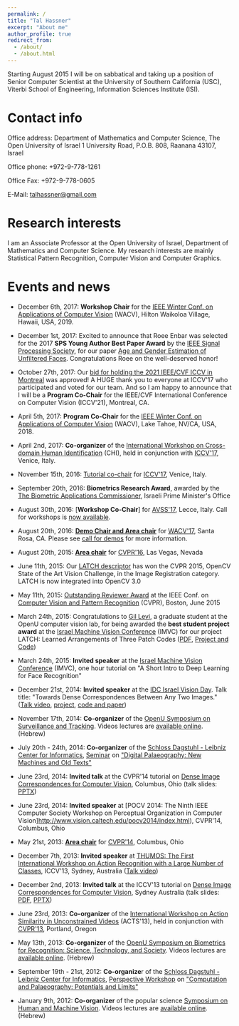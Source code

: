 ```yaml
---
permalink: /
title: "Tal Hassner"
excerpt: "About me"
author_profile: true
redirect_from: 
  - /about/
  - /about.html
---
```


Starting August 2015 I will be on sabbatical and taking up a position of Senior Computer Scientist  at the University of Southern California (USC), Viterbi School of Engineering, Information Sciences Institute (ISI).

 
Contact info
======
Office address: 
Department of Mathematics and Computer Science, The Open University of Israel 
1 University Road, P.O.B. 808, Raanana 43107, Israel

Office phone:  +972-9-778-1261

Office Fax:  +972-9-778-0605

E-Mail: talhassner@gmail.com

Research interests
======
I am an Associate Professor at the Open University of Israel, Department of Mathematics and Computer Science. My research interests are mainly Statistical Pattern Recognition, Computer Vision and Computer Graphics. 

Events and news
======
- December 6th, 2017: 
**Workshop Chair** for the [IEEE Winter Conf. on Applications of Computer Vision](http://wacv19.wacv.net/) (WACV), Hilton Waikoloa Village, Hawaii, USA, 2019.

- December 1st, 2017: 
Excited to announce that Roee Enbar was selected for the 2017 **SPS Young Author Best Paper Award** by the [IEEE Signal Processing Society](https://signalprocessingsociety.org/get-involved/awards-submit-award-nomination), for our paper [Age and Gender Estimation of Unfiltered Faces](https://osnathassner.github.io/talhassner/files/EidingerEnbarHassner_tifs.pdf). Congratulations Roee on the well-deserved honor! 

- October 27th, 2017:
Our [bid for holding the 2021 IEEE/CVF ICCV in Montreal](https://indd.adobe.com/view/5c8b6b5f-9bce-4d45-aac7-f2cd0a6d9b5b) was approved! 
A HUGE thank you to everyone at ICCV'17 who participated and voted for our team.
And so I am happy to announce that I will be a **Program Co-Chair** for the IEEE/CVF International Conference on Computer Vision (ICCV'21), Montreal, CA.

- April 5th, 2017: 
**Program Co-Chair** for the [IEEE Winter Conf. on Applications of Computer Vision](http://wacv18.wacv.net/) (WACV), Lake Tahoe, NV/CA, USA, 2018.

- April 2nd, 2017: 
**Co-organizer** of the [International Workshop on Cross-domain Human Identification](https://chi-workshop.github.io/) (CHI), held in conjunction with [ICCV'17](http://iccv2017.thecvf.com/program/workshops), Venice, Italy.

- November 15th, 2016: 
[Tutorial co-chair](http://iccv2017.thecvf.com/organizers#tutorialsshort_courses_chairs) for [ICCV'17](http://iccv2017.thecvf.com), Venice, Italy.

- September 20th, 2016: 
**Biometrics Research Award**, awarded by the [The Biometric Applications Commissioner](http://bioapp.gov.il/Pages/Home.aspx), Israeli Prime Minister's Office

- August 30th, 2016:
[**Workshop Co-Chair**] for [AVSS'17](http://www.avss2017.org/), Lecce, Italy. Call for workshops is [now available](http://www.avss2017.org/?page_id=119).

- August 20th, 2016: 
[**Demo Chair and Area chair**](http://pamitc.org/wacv2017/people/) for [WACV'17](http://pamitc.org/wacv2017/), Santa Rosa, CA. Please see [call for demos](http://pamitc.org/wacv2017/calls/call-for-demos/) for more information.

- August 20th, 2015: 
[**Area chair**](http://www.pamitc.org/cvpr16/people.php) for [CVPR'16](http://cvpr2016.thecvf.com/), Las Vegas, Nevada

- June 11th, 2015: 
Our [LATCH descriptor](https://www.openu.ac.il/home/hassner/projects/LATCH/) has won the CVPR 2015, OpenCV State of the Art Vision Challenge, in the Image Registration category. LATCH is now integrated into OpenCV 3.0

- May 11th, 2015: 
[Outstanding Reviewer Award](http://www.pamitc.org/cvpr15/awards.php) at the IEEE Conf. on [Computer Vision and Pattern Recognition](http://www.pamitc.org/cvpr15/) (CVPR), Boston, June 2015

- March 24th, 2015: 
Congratulations to [Gil Levi](https://gilscvblog.com/), a graduate student at the OpenU computer vision lab, for being awarded the **best student project award** at the [Israel Machine Vision Conference](http://www.imvc.co.il/) (IMVC) for our project LATCH: Learned Arrangements of Three Patch Codes ([PDF](https://www.openu.ac.il/home/hassner/projects/LATCH/LATCH.pdf), [Project and Code](https://www.openu.ac.il/home/hassner/projects/LATCH/))

- March 24th, 2015: 
**Invited speaker** at the [Israel Machine Vision Conference](http://www.imvc.co.il/) (IMVC), one hour tutorial on "A Short Intro to Deep Learning for Face Recognition"

- December 21st, 2014: 
**Invited speaker** at the [IDC Israel Vision Day](http://cs.haifa.ac.il/~hagit/VisionDay/visionDay_2014.html). Talk title: "Towards Dense Correspondences Between Any Two Images." ([Talk video](https://www.youtube.com/watch?v=I_u9t30Qxj4), [project](https://www.openu.ac.il/home/hassner/projects/scalemaps/), [code and paper](https://www.openu.ac.il/home/hassner/projects/scalemaps/))

- November 17th, 2014:
**Co-organizer** of the [OpenU Symposium on Surveillance and Tracking](https://www.openu.ac.il/events/cs/171114.html). Videos lectures are [available online](https://www.youtube.com/playlist?list=PLEMOEwdRMCan4DjyKYYARFdVqjAIXkT1H). (Hebrew)

- July 20th - 24th, 2014: 
**Co-organizer** of the [Schloss Dagstuhl - Leibniz Center for Informatics](https://www.dagstuhl.de/), [Seminar](https://www.dagstuhl.de/en/program/dagstuhl-seminars/) on ["Digital Palaeography: New Machines and Old Texts"](https://www.dagstuhl.de/en/program/calendar/semhp/?semnr=14302)

- June 23rd, 2014: 
**Invited talk** at the CVPR'14 tutorial on [Dense Image Correspondences for Computer Vision](http://people.csail.mit.edu/celiu/CVPR2014-Tutorial/), Columbus, Ohio (talk slides: [PPTX](https://osnathassner.github.io/talhassner/files/Hassner_DenseCorrespondences_CVPR2014_Upload.pptx))

- June 23rd, 2014: 
**Invited speaker** at [POCV 2014: The Ninth IEEE Computer Society Workshop on Perceptual Organization in Computer Vision]http://www.vision.caltech.edu/pocv2014/index.html), CVPR'14, Columbus, Ohio

- May 21st, 2013: 
[**Area chair**](http://www.pamitc.org/cvpr14/people.php) for [CVPR'14](http://www.pamitc.org/cvpr14/), Columbus, Ohio

- December 7th, 2013: 
**Invited speaker** at [THUMOS: The First International Workshop on Action Recognition with a Large Number of Classes](http://crcv.ucf.edu/ICCV13-Action-Workshop/), ICCV'13, Sydney, Australia ([Talk video](https://www.youtube.com/watch?v=Wwv31_ESyUs#t=269))

- December 2nd, 2013: 
**Invited talk** at the ICCV'13 tutorial on [Dense Image Correspondences for Computer Vision](http://people.csail.mit.edu/celiu/ICCV2013-Tutorial/), Sydney Australia (talk slides: [PDF](https://www.openu.ac.il/home/hassner/Events/DenseCorrespondencesICCV13/DenseCorrespondences_web.pdf), [PPTX](https://osnathassner.github.io/talhassner/files/DenseCorrespondences_web.pptx))

- June 23rd, 2013: 
**Co-organizer** of the [International Workshop on Action Similarity in Unconstrained Videos](https://www.openu.ac.il/home/hassner/Events/ACTS13/ACTS.html) (ACTS'13), held in conjunction with [CVPR'13](http://www.pamitc.org/cvpr13/), Portland, Oregon

- May 13th, 2013: 
**Co-organizer** of the [OpenU Symposium on Biometrics for Recognition: Science, Technology, and Society](https://www.openu.ac.il/events/130513.html). Videos lectures are [available online](https://www.youtube.com/playlist?list=PLEMOEwdRMCam73cqlLrin97B0nQE5vode). (Hebrew)

- September 19th - 21st, 2012: 
**Co-organize**r of the [Schloss Dagstuhl - Leibniz Center for Informatics](https://www.dagstuhl.de/), [Perspective Workshop](https://www.dagstuhl.de/programm/dagstuhl-perspektiven/) on ["Computation and Palaeography: Potentials and Limits"](https://www.dagstuhl.de/no_cache/en/program/calendar/semhp/?semnr=12382)

- January 9th, 2012: 
**Co-organizer** of the popular science [Symposium on Human and Machine Vision](https://www.openu.ac.il/events/chais-shoam/090112.html). Videos lectures are [available online](https://www.youtube.com/course?list=EC45E7A9494A711DE3). (Hebrew)
